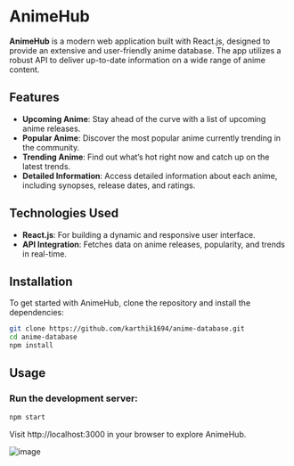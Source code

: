 # AnimeHub

**AnimeHub** is a modern web application built with React.js, designed to provide an extensive and user-friendly anime database. The app utilizes a robust API to deliver up-to-date information on a wide range of anime content.

## Features

- **Upcoming Anime**: Stay ahead of the curve with a list of upcoming anime releases.
- **Popular Anime**: Discover the most popular anime currently trending in the community.
- **Trending Anime**: Find out what’s hot right now and catch up on the latest trends.
- **Detailed Information**: Access detailed information about each anime, including synopses, release dates, and ratings.

## Technologies Used

- **React.js**: For building a dynamic and responsive user interface.
- **API Integration**: Fetches data on anime releases, popularity, and trends in real-time.

## Installation

To get started with AnimeHub, clone the repository and install the dependencies:

```bash
git clone https://github.com/karthik1694/anime-database.git
cd anime-database
npm install
```
## Usage
### Run the development server:
```bash
npm start
```
Visit http://localhost:3000 in your browser to explore AnimeHub.

![image](https://github.com/user-attachments/assets/27c8a37d-eac4-46a2-b515-e8b43d2939c8)
